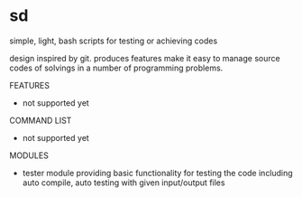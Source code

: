 # sd
simple, light, bash scripts for testing or achieving codes

design inspired by git.
produces features make it easy to manage source codes of solvings in a number of programming problems.

FEATURES
- not supported yet

COMMAND LIST
- not supported yet

MODULES
- tester module
providing basic functionality for testing the code including auto compile, auto testing with given input/output files
